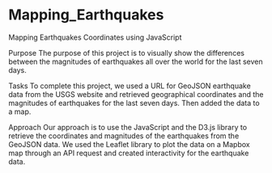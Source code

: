 # Mapping_Earthquakes
Mapping Earthquakes Coordinates using JavaScript 

Purpose
The purpose of this project is to visually show the differences between the magnitudes of earthquakes all over the world for the last seven days.

Tasks
To complete this project, we used a URL for GeoJSON earthquake data from the USGS website and retrieved geographical coordinates and the magnitudes of earthquakes for the last seven days. Then added the data to a map.

Approach
Our approach is to use the JavaScript and the D3.js library to retrieve the coordinates and magnitudes of the earthquakes from the GeoJSON data. We used the Leaflet library to plot the data on a Mapbox map through an API request and created interactivity for the earthquake data.

